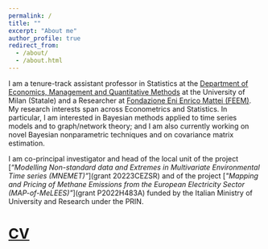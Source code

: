 ```yaml
---
permalink: /
title: ""
excerpt: "About me"
author_profile: true
redirect_from: 
  - /about/
  - /about.html
---
```



I am a tenure-track assistant professor in Statistics at the [Department of Economics, Management and Quantitative Methods](https://eng.demm.unimi.it/ecm/home) at the University of Milan (Statale) and a Researcher at [Fondazione Eni Enrico Mattei (FEEM)](https://www.feem.it/en/).
My research interests span across Econometrics and Statistics. In particular, I am interested in Bayesian methods applied to time series models and to graph/network theory; and I am also currently working on novel Bayesian nonparametric techniques and on covariance matrix estimation.

I am co-principal investigator and head of the local unit of the project [*“Modelling Non-standard data and Extremes in Multivariate Environmental Time series (MNEMET)”*](grant 20223CEZSR) and of the project [*"Mapping and Pricing of Methane Emissions from the European Electricity Sector (MAP-of-MeLEES)"*](grant P2022H483A) funded by the Italian Ministry of University and Research under the PRIN.

[CV](https://drive.google.com/file/d/1njdUMtLvIAgX09Wr9mlq4-O_kMNXIP-D/view) 
======
